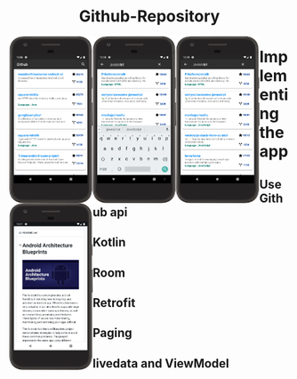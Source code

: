 <div align="center">
  <h1>Github-Repository</h1>
  <img align="left" width="150" height="300" src=https://github.com/ThantZinAung26/Github-Repository/blob/master/screenshot/device-2019-07-08-220813.png>
  <img align="left" width="150" height="300" src=https://github.com/ThantZinAung26/Github-Repository/blob/master/screenshot/device-2019-07-08-221013.png>
  <img align="left" width="150" height="300" src=https://github.com/ThantZinAung26/Github-Repository/blob/master/screenshot/device-2019-07-08-221042.png>
  <img align="left" width="150" height="300"src=https://github.com/ThantZinAung26/Github-Repository/blob/master/screenshot/device-2019-07-08-221205.png>
</div>
<div>
  <h1>Implementing the app</h1>
  <h2>Use Github api</h2>
  <h2>Kotlin</h2>
  <h2>Room</h2>
    <h2>Retrofit</h2>
  <h2>Paging</h2>
  <h2>livedata and ViewModel</h2>
</div>
